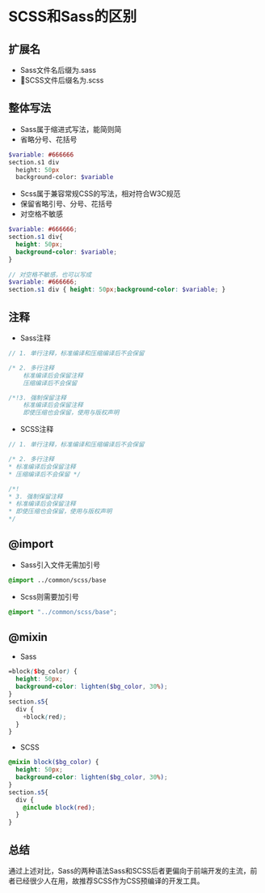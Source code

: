 # SCSS和Sass的区别

## 扩展名
* Sass文件名后缀为.sass
* SCSS文件后缀名为.scss

## 整体写法
* Sass属于缩进式写法，能简则简
* 省略分号、花括号
```scss
$variable: #666666
section.s1 div
  height: 50px
  background-color: $variable
```

* Scss属于兼容常规CSS的写法，相对符合W3C规范
* 保留省略引号、分号、花括号
* 对空格不敏感
```scss
$variable: #666666;
section.s1 div{
  height: 50px;
  background-color: $variable;
}
  
// 对空格不敏感，也可以写成
$variable: #666666;
section.s1 div { height: 50px;background-color: $variable; }
```

## 注释

* Sass注释
```scss
// 1. 单行注释，标准编译和压缩编译后不会保留

/* 2. 多行注释
    标准编译后会保留注释
    压缩编译后不会保留

/*!3. 强制保留注释
    标准编译后会保留注释
    即使压缩也会保留，使用与版权声明
```

* SCSS注释
```scss
// 1. 单行注释，标准编译和压缩编译后不会保留

/* 2. 多行注释
* 标准编译后会保留注释
* 压缩编译后不会保留 */

/*!
* 3. 强制保留注释
* 标准编译后会保留注释
* 即使压缩也会保留，使用与版权声明
*/
```

## @import
* Sass引入文件无需加引号
```scss
@import ../common/scss/base
```
* Scss则需要加引号
```scss
@import "../common/scss/base";
```

## @mixin
* Sass
```scss
=block($bg_color) {
  height: 50px;
  background-color: lighten($bg_color, 30%);
}
section.s5{
  div {
    +block(red);
  }
}
```
* SCSS
```scss
@mixin block($bg_color) {
  height: 50px;
  background-color: lighten($bg_color, 30%);
}
section.s5{
  div {
    @include block(red);
  }
}
```

## 总结
通过上述对比，Sass的两种语法Sass和SCSS后者更偏向于前端开发的主流，前者已经很少人在用，故推荐SCSS作为CSS预编译的开发工具。